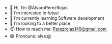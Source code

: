 - 👋 Hi, I’m @AlvaroPerezRojas
- 👀 I’m interested in futsal
- 🌱 I’m currently learning Software development
- 💞️ I’m looking to a better place
- 📫 How to reach me: Perezrojas149@gmail.com
- 😄 Pronouns: alva:@


<!---
AlvaroPerezRojas/AlvaroPerezRojas is a ✨ special ✨ repository because its `README.md` (this file) appears on your GitHub profile.
You can click the Preview link to take a look at your changes.
--->

